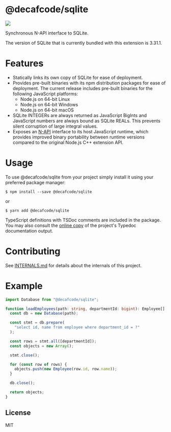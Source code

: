 # @decafcode/sqlite

<img src="https://ci.appveyor.com/api/projects/status/github/decafcode/nsql?branch=master&svg=true">

Synchronous N-API interface to SQLite.

The version of SQLite that is currently bundled with this extension is 3.31.1.

# Features

- Statically links its own copy of SQLite for ease of deployment.
- Provides pre-built binaries with its npm distribution packages for ease of
  deployment. The current release includes pre-built binaries for the following
  JavaScript platforms:
  - Node.js on 64-bit Linux
  - Node.js on 64-bit Windows
  - Node.js on 64-bit macOS
- SQLite INTEGERs are always returned as JavaScript BigInts and JavaScript
  numbers are always bound as SQLite REALs. This prevents silent corruption of
  large integral values.
- Exposes an [N-API](https://nodejs.org/dist/latest-v12.x/docs/api/n-api.html)
  interface to its host JavaScript runtime, which provides improved binary
  portability between runtime versions compared to the original Node.js C++
  extension API.

# Usage

To use @decafcode/sqlite from your project simply install it using your
preferred package manager:

```
$ npm install --save @decafcode/sqlite
```

or

```
$ yarn add @decafcode/sqlite
```

TypeScript definitions with TSDoc comments are included in the package. You may
also consult the [online copy](https://decafcode.github.io/nsql-doc/) of the
project's Typedoc documentation output.

# Contributing

See [INTERNALS.md](INTERNALS.md) for details about the internals of this
project.

# Example

```typescript
import Database from "@decafcode/sqlite";

function loadEmployees(path: string, departmentId: bigint): Employee[] {
  const db = new Database(path);

  const stmt = db.prepare(
    "select id, name from employee where department_id = ?"
  );

  const rows = stmt.all([departmentId]);
  const objects = new Array();

  stmt.close();

  for (const row of rows) {
    objects.push(new Employee(row.id, row.name));
  }

  db.close();

  return objects;
}
```

## License

MIT
